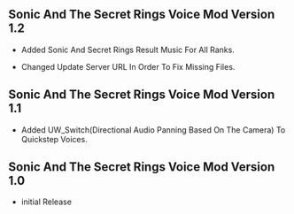 

## Sonic And The Secret Rings Voice Mod Version 1.2

- Added Sonic And Secret Rings Result Music For All Ranks.

- Changed Update Server URL In Order To Fix Missing Files.


## Sonic And The Secret Rings Voice Mod Version 1.1

- Added UW_Switch(Directional Audio Panning Based On The Camera) To Quickstep Voices.


## Sonic And The Secret Rings Voice Mod Version 1.0

- initial Release

